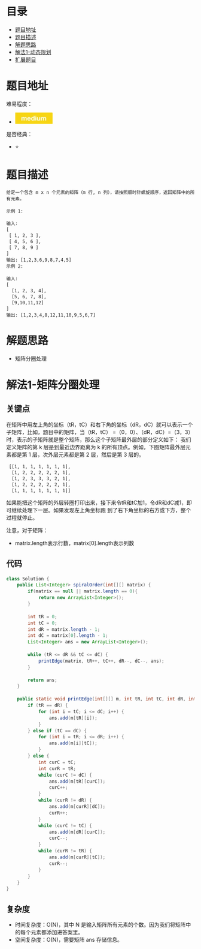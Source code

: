 # 目录
* [题目地址](#题目地址)
* [题目描述](#题目描述)
* [解题思路](#解题思路)
* [解法1-动态规划](#解法1-动态规划)
* [扩展题目](#扩展题目)



# 题目地址
难易程度：
- ![medium.jpg](../.images/medium.jpg)

是否经典：
- ⭐️


# 题目描述
```$xslt
给定一个包含 m x n 个元素的矩阵（m 行, n 列），请按照顺时针螺旋顺序，返回矩阵中的所有元素。

示例 1:

输入:
[
 [ 1, 2, 3 ],
 [ 4, 5, 6 ],
 [ 7, 8, 9 ]
]
输出: [1,2,3,6,9,8,7,4,5]
示例 2:

输入:
[
  [1, 2, 3, 4],
  [5, 6, 7, 8],
  [9,10,11,12]
]
输出: [1,2,3,4,8,12,11,10,9,5,6,7]
```


# 解题思路
- 矩阵分圈处理


# 解法1-矩阵分圈处理
## 关键点
在矩阵中用左上角的坐标（tR，tC）和右下角的坐标（dR，dC）就可以表示一个子矩阵，比如，题目中的矩阵，当（tR，tC） =（0，0）、（dR，dC）=（3，3）时，表示的子矩阵就是整个矩阵，那么这个子矩阵最外层的部分定义如下：
我们定义矩阵的第 k 层是到最近边界距离为 k 的所有顶点。例如，下图矩阵最外层元素都是第 1 层，次外层元素都是第 2 层，然后是第 3 层的。
```$xslt
 [[1, 1, 1, 1, 1, 1, 1],
  [1, 2, 2, 2, 2, 2, 1],
  [1, 2, 3, 3, 3, 2, 1],
  [1, 2, 2, 2, 2, 2, 1],
  [1, 1, 1, 1, 1, 1, 1]]
```

如果能把这个矩阵的外层转圈打印出来，接下来令tR和tC加1，令dR和dC减1，即可继续处理下一层。如果发现左上角坐标跑 到了右下角坐标的右方或下方，整个过程就停止。

注意，对于矩阵：
- matrix.length表示行数，matrix[0].length表示列数

## 代码
```Java
class Solution {
    public List<Integer> spiralOrder(int[][] matrix) {
        if(matrix == null || matrix.length == 0){
            return new ArrayList<Integer>();
        }

		int tR = 0;
		int tC = 0;
		int dR = matrix.length - 1;
		int dC = matrix[0].length - 1;
        List<Integer> ans = new ArrayList<Integer>();
        
		while (tR <= dR && tC <= dC) {
			printEdge(matrix, tR++, tC++, dR--, dC--, ans);
		}

        return ans;
    }

	public static void printEdge(int[][] m, int tR, int tC, int dR, int dC, List<Integer> ans) {
		if (tR == dR) {
			for (int i = tC; i <= dC; i++) {
                ans.add(m[tR][i]);
			}
		} else if (tC == dC) {
			for (int i = tR; i <= dR; i++) {
                ans.add(m[i][tC]);
			}
		} else {
			int curC = tC;
			int curR = tR;
			while (curC != dC) {
                ans.add(m[tR][curC]);
				curC++;
			}
			while (curR != dR) {
                ans.add(m[curR][dC]);
				curR++;
			}
			while (curC != tC) {
                ans.add(m[dR][curC]);
				curC--;
			}
			while (curR != tR) {
                ans.add(m[curR][tC]);
				curR--;
			}
		}
	}
}
```


## 复杂度
- 时间复杂度：O(N)，其中 N 是输入矩阵所有元素的个数。因为我们将矩阵中的每个元素都添加进答案里。
- 空间复杂度：O(N)，需要矩阵 ans 存储信息。
